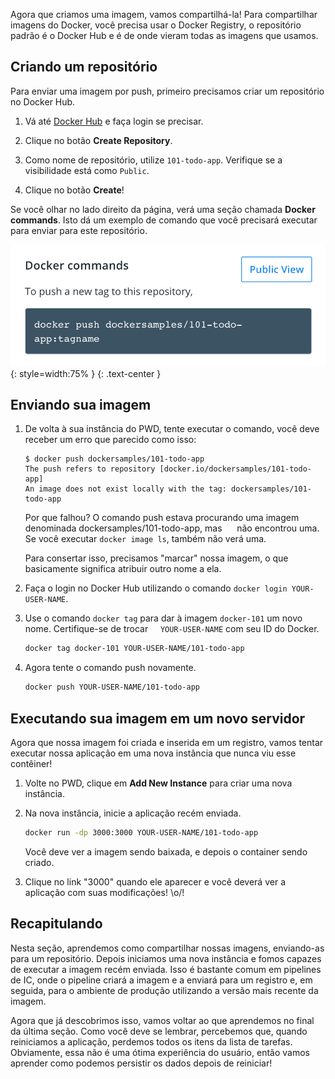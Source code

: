 
Agora que criamos uma imagem, vamos compartilhá-la! Para compartilhar imagens do Docker, você precisa usar o Docker Registry,
o repositório padrão é o Docker Hub e é de onde vieram todas as imagens que usamos.

## Criando um repositório

Para enviar uma imagem por push, primeiro precisamos criar um repositório no Docker Hub.

1. Vá até [Docker Hub](https://hub.docker.com) e faça login se precisar.

1. Clique no botão **Create Repository**.

1. Como nome de repositório, utilize `101-todo-app`. Verifique se a visibilidade está como `Public`.

1. Clique no botão **Create**!

Se você olhar no lado direito da página, verá uma seção chamada **Docker commands**. Isto dá
um exemplo de comando que você precisará executar para enviar para este repositório.

![Docker command with push example](push-command.png){: style=width:75% }
{: .text-center }


## Enviando sua imagem

1. De volta à sua instância do PWD, tente executar o comando, você deve receber um erro que parecido
como isso:

    ```plaintext
    $ docker push dockersamples/101-todo-app
    The push refers to repository [docker.io/dockersamples/101-todo-app]
    An image does not exist locally with the tag: dockersamples/101-todo-app
    ```

    Por que falhou? O comando push estava procurando uma imagem denominada dockersamples/101-todo-app, mas
     não encontrou uma. Se você executar `docker image ls`, também não verá uma.

    Para consertar isso, precisamos "marcar" nossa imagem, o que basicamente significa atribuir outro nome a ela.

1. Faça o login no Docker Hub utilizando o comando `docker login YOUR-USER-NAME`.

1. Use o comando `docker tag` para dar à imagem `docker-101` um novo nome. Certifique-se de trocar
    `YOUR-USER-NAME` com seu ID do Docker.

    ```bash
    docker tag docker-101 YOUR-USER-NAME/101-todo-app
    ```

1. Agora tente o comando push novamente.

    ```bash
    docker push YOUR-USER-NAME/101-todo-app
    ```

## Executando sua imagem em um novo servidor

Agora que nossa imagem foi criada e inserida em um registro, vamos tentar executar nossa aplicação em uma nova
instância que nunca viu esse contêiner!

1. Volte no PWD, clique em **Add New Instance** para criar uma nova instância.

1. Na nova instância, inicie a aplicação recém enviada.

    ```bash
    docker run -dp 3000:3000 YOUR-USER-NAME/101-todo-app
    ```

    Você deve ver a imagem sendo baixada, e depois o container sendo criado.

1. Clique no link "3000" quando ele aparecer e você deverá ver a aplicação com suas modificações! \o/!


## Recapitulando

Nesta seção, aprendemos como compartilhar nossas imagens, enviando-as para um repositório. Depois iniciamos uma
nova instância e fomos capazes de executar a imagem recém enviada. Isso é bastante comum em pipelines de IC,
onde o pipeline criará a imagem e a enviará para um registro e, em seguida, para o ambiente de produção
utilizando a versão mais recente da imagem.

Agora que já descobrimos isso, vamos voltar ao que aprendemos no final da última
seção. Como você deve se lembrar, percebemos que, quando reiniciamos a aplicação, perdemos todos os itens da lista de tarefas.
Obviamente, essa não é uma ótima experiência do usuário, então vamos aprender como podemos persistir os dados depois de
reiniciar!